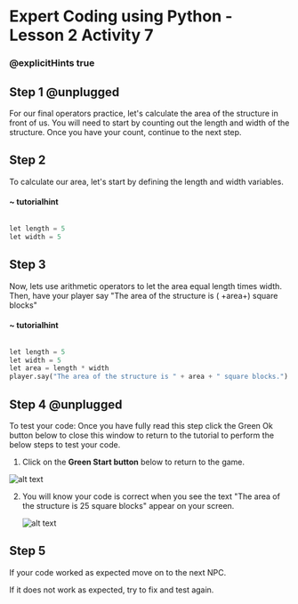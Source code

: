# Expert Coding using Python - Lesson 2 Activity 7
### @explicitHints true

## Step 1 @unplugged

For our final operators practice, let's calculate the area of the structure in front of us. You will need to start by counting out the length and width of the structure. Once you have your count, continue to the next step.
 
## Step 2

To calculate our area, let's start by defining the length and width variables.

#### ~ tutorialhint
```python

let length = 5
let width = 5

```
## Step 3

Now, lets use arithmetic operators to let the area equal length times width. Then, have your player say "The area of the structure is ( +area+) square blocks"

#### ~ tutorialhint
```python

let length = 5
let width = 5
let area = length * width
player.say("The area of the structure is " + area + " square blocks.")

```

## Step 4 @unplugged

To test your code:
Once you have fully read this step click the Green Ok button below to close this window to return to the tutorial to perform the below steps to test your code.

1. Click on the **Green Start button** below to return to the game.

  

![alt text](https://expertjs.codingcredentials.com/Lesson1/1.1/1.JPG?raw=true  "Start")

  

2. You will know your code is correct when you see the text "The area of the structure is 25 square blocks" appear on your screen.

   ![alt text](https://expertjs.codingcredentials.com/Lesson1/2.1/2.7.png?raw=true "Code")
  
  

## Step 5

If your code worked as expected move on to the next NPC. 
  
If it does not work as expected, try to fix and test again.
